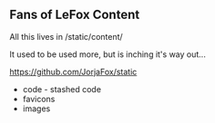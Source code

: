 ## Fans of LeFox Content

All this lives in /static/content/

It used to be used more, but is inching it's way out...

https://github.com/JorjaFox/static

* code - stashed code
* favicons
* images
